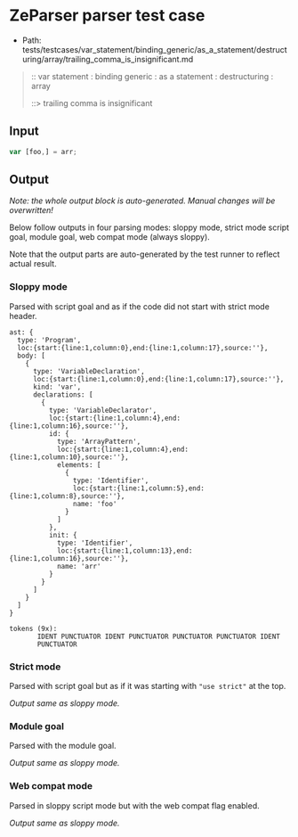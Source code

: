 # ZeParser parser test case

- Path: tests/testcases/var_statement/binding_generic/as_a_statement/destructuring/array/trailing_comma_is_insignificant.md

> :: var statement : binding generic : as a statement : destructuring : array
>
> ::> trailing comma is insignificant

## Input

`````js
var [foo,] = arr;
`````

## Output

_Note: the whole output block is auto-generated. Manual changes will be overwritten!_

Below follow outputs in four parsing modes: sloppy mode, strict mode script goal, module goal, web compat mode (always sloppy).

Note that the output parts are auto-generated by the test runner to reflect actual result.

### Sloppy mode

Parsed with script goal and as if the code did not start with strict mode header.

`````
ast: {
  type: 'Program',
  loc:{start:{line:1,column:0},end:{line:1,column:17},source:''},
  body: [
    {
      type: 'VariableDeclaration',
      loc:{start:{line:1,column:0},end:{line:1,column:17},source:''},
      kind: 'var',
      declarations: [
        {
          type: 'VariableDeclarator',
          loc:{start:{line:1,column:4},end:{line:1,column:16},source:''},
          id: {
            type: 'ArrayPattern',
            loc:{start:{line:1,column:4},end:{line:1,column:10},source:''},
            elements: [
              {
                type: 'Identifier',
                loc:{start:{line:1,column:5},end:{line:1,column:8},source:''},
                name: 'foo'
              }
            ]
          },
          init: {
            type: 'Identifier',
            loc:{start:{line:1,column:13},end:{line:1,column:16},source:''},
            name: 'arr'
          }
        }
      ]
    }
  ]
}

tokens (9x):
       IDENT PUNCTUATOR IDENT PUNCTUATOR PUNCTUATOR PUNCTUATOR IDENT
       PUNCTUATOR
`````

### Strict mode

Parsed with script goal but as if it was starting with `"use strict"` at the top.

_Output same as sloppy mode._

### Module goal

Parsed with the module goal.

_Output same as sloppy mode._

### Web compat mode

Parsed in sloppy script mode but with the web compat flag enabled.

_Output same as sloppy mode._
